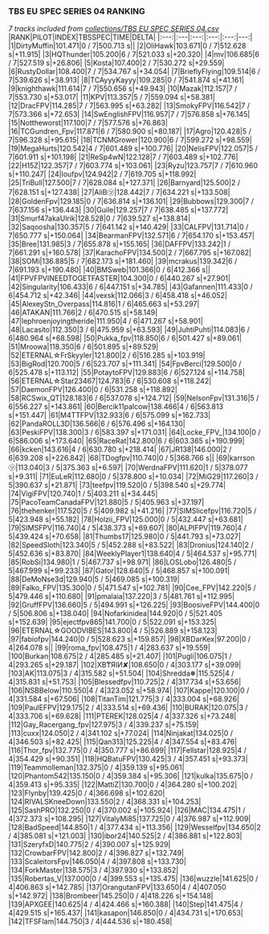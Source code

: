 ### TBS EU SPEC SERIES 04 RANKING
*7 tracks included from [collections/TBS EU SPEC SERIES 04.csv](/collections/TBS%20EU%20SPEC%20SERIES%2004.csv)*
|RANK|PILOT|INDEX|TBSSPEC|TIME|DELTA|
|:---:|:---|:---:|:---:|:---:|---:|
|1|DirtyMuffin|101.471|0 / 7|500.713 s||
|2|OliHawk|103.671|0 / 7|512.628 s|+11.915|
|3|HQThunder|105.200|6 / 7|521.033 s|+20.320|
|4|mv|106.685|6 / 7|527.519 s|+26.806|
|5|Kosta|107.400|2 / 7|530.272 s|+29.559|
|6|RustyDollar|108.400|7 / 7|534.767 s|+34.054|
|7|BrieflyFlying|109.514|6 / 7|539.626 s|+38.913|
|8|TCAyyyKayyy|109.285|0 / 7|541.874 s|+41.161|
|9|knighthawk|111.614|7 / 7|550.656 s|+49.943|
|10|Mazak|112.157|7 / 7|553.730 s|+53.017|
|11|KPV|113.357|5 / 7|559.094 s|+58.381|
|12|DracFPV|114.285|7 / 7|563.995 s|+63.282|
|13|SmokyFPV|116.542|7 / 7|573.366 s|+72.653|
|14|SwEnglishFPV|116.957|7 / 7|576.858 s|+76.145|
|15|Nottheworst|117.100|7 / 7|577.576 s|+76.863|
|16|TCGundren_Fpv|117.871|6 / 7|580.900 s|+80.187|
|17|Agro|120.428|5 / 7|596.328 s|+95.615|
|18|TCNMGrower|120.900|6 / 7|599.272 s|+98.559|
|19|MegaHurts|120.542|4 / 7|601.489 s|+100.776|
|20|NelisFPV|122.057|5 / 7|601.911 s|+101.198|
|21|ReSp4wN|122.128|7 / 7|603.489 s|+102.776|
|22|H15Z|122.357|7 / 7|603.774 s|+103.061|
|23|Ryżu|123.757|7 / 7|610.960 s|+110.247|
|24|loufpv|124.942|2 / 7|619.705 s|+118.992|
|25|TriBull|127.500|7 / 7|628.084 s|+127.371|
|26|Barnyard|125.500|2 / 7|628.151 s|+127.438|
|27|AliB㋡|128.442|7 / 7|634.221 s|+133.508|
|28|GoldenFpv|129.185|0 / 7|636.814 s|+136.101|
|29|Bubbows|129.300|7 / 7|637.156 s|+136.443|
|30|Guile|129.257|7 / 7|638.485 s|+137.772|
|31|Smurf47akaUlrik|128.528|0 / 7|639.527 s|+138.814|
|32|Saqoosha|130.357|5 / 7|641.142 s|+140.429|
|33|CALFPV|131.714|0 / 7|650.777 s|+150.064|
|34|BearmanFPV|132.571|6 / 7|654.170 s|+153.457|
|35|Bree|131.985|3 / 7|655.878 s|+155.165|
|36|DAFFPV|133.242|1 / 7|661.291 s|+160.578|
|37|KarachoFPV|134.500|2 / 7|667.795 s|+167.082|
|38|SOMi|136.885|5 / 7|682.173 s|+181.460|
|39|mcrakus|139.342|6 / 7|691.193 s|+190.480|
|40|BMSweb|101.366|0 / 6|412.366 s||
|41|FPVFPVINEEDTOGETFASTER|104.300|0 / 6|440.267 s|+27.901|
|42|Singularity|106.433|6 / 6|447.151 s|+34.785|
|43|Gafannen|111.433|0 / 6|454.712 s|+42.346|
|44|vexsk|112.066|3 / 6|458.418 s|+46.052|
|45|AlexeyStn_Overpass|114.816|1 / 6|465.663 s|+53.297|
|46|ATAKAN|111.766|2 / 6|470.515 s|+58.149|
|47|lephroenjoyingtheride|111.950|4 / 6|471.267 s|+58.901|
|48|Lacasito|112.350|3 / 6|475.959 s|+63.593|
|49|JuhtiPuhti|114.083|6 / 6|480.964 s|+68.598|
|50|Pukka_fpv|118.850|6 / 6|501.427 s|+89.061|
|51|Mroowa|118.350|6 / 6|501.895 s|+89.529|
|52|ETERNAL☆FrSkyyler|121.800|2 / 6|516.285 s|+103.919|
|53|BigRod|120.700|5 / 6|523.707 s|+111.341|
|54|FpvBerci|129.500|0 / 6|525.478 s|+113.112|
|55|PotaytoFPV|129.883|6 / 6|527.124 s|+114.758|
|56|ETERNAL☆Star23467|124.783|6 / 6|530.608 s|+118.242|
|57|DaemonFPV|126.400|0 / 6|531.258 s|+118.892|
|58|RCSwix_QT|128.183|6 / 6|537.078 s|+124.712|
|59|NelsonFpv|131.316|5 / 6|556.227 s|+143.861|
|60|Bercik11palcow|138.466|4 / 6|563.813 s|+151.447|
|61|M4TTFPV|132.933|6 / 6|575.099 s|+162.733|
|62|PandaROLL3D|136.566|6 / 6|576.496 s|+164.130|
|63|PeskiFPV|138.300|3 / 6|583.397 s|+171.031|
|64|Locke_FPV_|134.100|0 / 6|586.006 s|+173.640|
|65|RaceRat|142.800|6 / 6|603.365 s|+190.999|
|66|kcken|143.616|4 / 6|630.780 s|+218.414|
|67|JR138|146.000|2 / 6|639.208 s|+226.842|
|68|TDogfpv|110.740|0 / 5|368.766 s||
|69|karrson㋡|113.040|3 / 5|375.363 s|+6.597|
|70|WerdnaFPV|111.620|1 / 5|378.077 s|+9.311|
|71|EuLeR|112.680|0 / 5|378.800 s|+10.034|
|72|MiG29|117.260|3 / 5|390.637 s|+21.871|
|73|teefpv|119.520|0 / 5|398.540 s|+29.774|
|74|VigiFPV|120.740|1 / 5|403.211 s|+34.445|
|75|PacoTeamCanadaFPV|121.880|5 / 5|405.963 s|+37.197|
|76|thehenker|117.520|5 / 5|409.982 s|+41.216|
|77|SIMSlicefpv|116.720|5 / 5|423.948 s|+55.182|
|78|Holzii_FPV|125.000|0 / 5|432.447 s|+63.681|
|79|SIMSFPV|116.740|4 / 5|438.373 s|+69.607|
|80|ALPIFPV|119.760|4 / 5|439.424 s|+70.658|
|81|Thumbs17|125.980|0 / 5|441.793 s|+73.027|
|82|SpeedSloth|123.340|5 / 5|452.288 s|+83.522|
|83|Dronius|124.140|2 / 5|452.636 s|+83.870|
|84|WeeklyPlayer1|138.640|4 / 5|464.537 s|+95.771|
|85|RobSi|134.980|1 / 5|467.737 s|+98.971|
|86|LOSLobo|126.480|5 / 5|467.999 s|+99.233|
|87|Gator|128.640|5 / 5|468.857 s|+100.091|
|88|DeMoNse3d|129.940|5 / 5|469.085 s|+100.319|
|89|Falko_FPV|135.300|0 / 5|471.547 s|+102.781|
|90|Cee_FPV|142.220|5 / 5|479.446 s|+110.680|
|91|pmalaia|137.220|3 / 5|481.761 s|+112.995|
|92|GruffFPV|136.660|5 / 5|494.991 s|+126.225|
|93|BoosiveFPV|144.400|0 / 5|506.806 s|+138.040|
|94|Nofarkinidea|144.920|0 / 5|521.405 s|+152.639|
|95|ejectfpv865|141.700|0 / 5|522.091 s|+153.325|
|96|ETERNAL☆GOODVIBES|143.800|4 / 5|526.889 s|+158.123|
|97|fabiofpv|144.240|0 / 5|528.623 s|+159.857|
|98|XBDarKex|97.200|0 / 4|264.078 s||
|99|roma_fpv|108.475|1 / 4|283.637 s|+19.559|
|100|Burkan|108.675|2 / 4|285.485 s|+21.407|
|101|Pugli|106.075|1 / 4|293.265 s|+29.187|
|102|XB₸ЯIИ✘|108.650|0 / 4|303.177 s|+39.099|
|103|AK|113.075|3 / 4|315.582 s|+51.504|
|104|Shredda❅|115.525|4 / 4|315.831 s|+51.753|
|105|Blessedfpv|110.725|2 / 4|317.734 s|+53.656|
|106|NSBBelow|110.550|4 / 4|323.052 s|+58.974|
|107|Kappe|120.100|0 / 4|331.584 s|+67.506|
|108|TitanTim|121.775|3 / 4|333.004 s|+68.926|
|109|PaulEFPV|129.175|2 / 4|333.514 s|+69.436|
|110|BURAK|120.075|3 / 4|333.706 s|+69.628|
|111|PTEREK|128.025|4 / 4|337.326 s|+73.248|
|112|Gay_Racergang_fpv|127.975|3 / 4|339.237 s|+75.159|
|113|cuxx|124.050|2 / 4|341.102 s|+77.024|
|114|Ninjakat|134.025|0 / 4|346.503 s|+82.425|
|115|Qan313|125.225|4 / 4|347.554 s|+83.476|
|116|Thor_fpv|132.775|0 / 4|350.777 s|+86.699|
|117|Fellstar|128.925|4 / 4|354.429 s|+90.351|
|118|HQBatuFPV|130.425|3 / 4|357.451 s|+93.373|
|119|Teammolleman|132.375|0 / 4|359.139 s|+95.061|
|120|Phantom542|135.150|0 / 4|359.384 s|+95.306|
|121|kulka|135.675|0 / 4|359.413 s|+95.335|
|122|MattiZ|130.700|0 / 4|364.280 s|+100.202|
|123|Flynby|139.425|0 / 4|366.698 s|+102.620|
|124|RIVALSKneeDown|133.550|2 / 4|368.331 s|+104.253|
|125|SashPRO|132.250|0 / 4|370.002 s|+105.924|
|126|MAC|134.475|1 / 4|372.373 s|+108.295|
|127|VitalyMi85|137.725|0 / 4|376.987 s|+112.909|
|128|BadSpeed|144.850|1 / 4|377.434 s|+113.356|
|129|Wesselfpv|134.650|2 / 4|385.081 s|+121.003|
|130|ibor24|140.525|2 / 4|386.881 s|+122.803|
|131|SzeryfxD|140.775|2 / 4|390.007 s|+125.929|
|132|CrowbarFPV|142.800|2 / 4|396.827 s|+132.749|
|133|ScaleitorsFpv|146.050|4 / 4|397.808 s|+133.730|
|134|ForkMaster|138.575|3 / 4|397.930 s|+133.852|
|135|Robertas_V|137.000|0 / 4|399.553 s|+135.475|
|136|wuzzle|141.625|0 / 4|406.863 s|+142.785|
|137|OrangutanFPV|133.650|4 / 4|407.050 s|+142.972|
|138|Brombeer|145.250|0 / 4|418.226 s|+154.148|
|139|APXGEE|140.625|4 / 4|424.466 s|+160.388|
|140|Step|141.475|4 / 4|429.515 s|+165.437|
|141|kasapon|146.850|0 / 4|434.731 s|+170.653|
|142|TFSFlam|144.750|3 / 4|444.536 s|+180.458|
